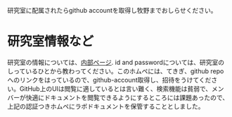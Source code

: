研究室に配属されたらgithub accountを取得し牧野までおしらせください。

# 研究室情報など


研究室の情報については、[内部ページ](https://electricenergylaboratory.vercel.app). id and passwordについては、研究室のしっているひとから教わってください。このホムペには、てきぎ、github repoへのリンクをはっているので、github-account取得し、招待をうけてください。GitHub上のUIは閲覧に適しているとは言い難く、検索機能は貧弱で、メンバーが快適にドキュメントを閲覧できるようにするところには課題あったので、上記の認証つきホムペにラボドキュメントを保管することとしました。
